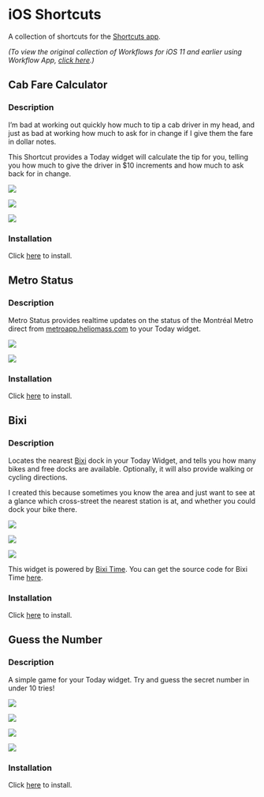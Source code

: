 # iOS Shortcuts
A collection of shortcuts for the [Shortcuts app](https://itunes.apple.com/us/developer/apple/id642218247?mt=8).

_(To view the original collection of Workflows for iOS 11 and earlier using Workflow App, [click here](https://github.com/heliomass/iOSWorkflows/tree/v1).)_

## Cab Fare Calculator
### Description
I’m bad at working out quickly how much to tip a cab driver in my head, and just as bad at working how much to ask for in change if I give them the fare in dollar notes.

This Shortcut provides a Today widget will calculate the tip for you, telling you how much to give the driver in $10 increments and how much to ask back for in change.

![](readme_images/cabfarecalculator01.png)

![](readme_images/cabfarecalculator02.png)

![](readme_images/cabfarecalculator03.png)

### Installation
Click [here](Cab%20Fare%20Calculator.shortcut) to install.

## Metro Status
### Description
Metro Status provides realtime updates on the status of the Montréal Metro direct from [metroapp.heliomass.com](http://metroapp.heliomass.com) to your Today widget.

![](readme_images/mtlmetrostatus01.png)

![](readme_images/mtlmetrostatus02.png)

### Installation
Click [here](Metro%20Status.shortcut) to install.

## Bixi
### Description
Locates the nearest [Bixi](http://bixi.com) dock in your Today Widget, and tells you how many bikes and free docks are available. Optionally, it will also provide walking or cycling directions.

I created this because sometimes you know the area and just want to see at a glance which cross-street the nearest station is at, and whether you could dock your bike there.

![](readme_images/bixi01.png)

![](readme_images/bixi02.png)

![](readme_images/bixi03.png)

This widget is powered by [Bixi Time](http://bixitime.com). You can get the source code for Bixi Time [here](https://github.com/euoia/bixitime-website).

### Installation
Click [here](Bixi.shortcut) to install.

## Guess the Number
### Description
A simple game for your Today widget. Try and guess the secret number in under 10 tries!

![](readme_images/guessthenumber01.png)

![](readme_images/guessthenumber02.png)

![](readme_images/guessthenumber03.png)

![](readme_images/guessthenumber04.png)

### Installation
Click [here](Guess%20the%20Number.shortcut) to install.


